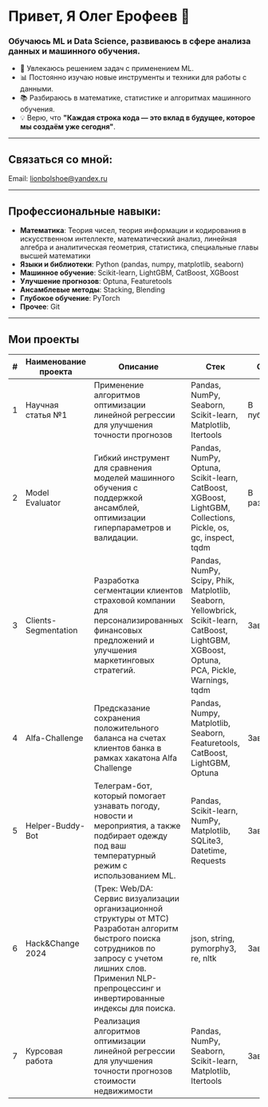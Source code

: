 # Привет, Я Олег Ерофеев 👋

### Обучаюсь ML и Data Science, развиваюсь в сфере анализа данных и машинного обучения.

- 🚀 Увлекаюсь решением задач с применением ML.  
- 📊 Постоянно изучаю новые инструменты и техники для работы с данными.  
- 📚 Разбираюсь в математике, статистике и алгоритмах машинного обучения.  
- 💡 Верю, что **"Каждая строка кода — это вклад в будущее, которое мы создаём уже сегодня"**.  

---

## Связаться со мной:

Email: lionbolshoe@yandex.ru

---

## Профессиональные навыки:
- **Математика**: Теория чисел, теория информации и кодирования в искусственном интеллекте, математический анализ, линейная алгебра и аналитическая геометрия, статистика, специальные главы высшей математики
- **Языки и библиотеки**: Python (pandas, numpy, matplotlib, seaborn)  
- **Машинное обучение**: Scikit-learn, LightGBM, CatBoost, XGBoost
- **Улучшение прогнозов**: Optuna, Featuretools  
- **Ансамблевые методы**: Stacking, Blending
- **Глубокое обучение**: PyTorch
- **Прочее**: Git  

---

## Мои проекты

| # | Наименование проекта | Описание                                                                                                                                                                                                               | Стек                                                                                                                                         | Статус       | Видимость | Ссылка                                                                                       |
|---|----------------------|------------------------------------------------------------------------------------------------------------------------------------------------------------------------------------------------------------------------|----------------------------------------------------------------------------------------------------------------------------------------------|--------------|-----------|----------------------------------------------------------------------------------------------|
| 1 | Научная статья №1    | Применение алгоритмов оптимизации линейной регрессии для улучшения точности прогнозов                                                                                                                                  | Pandas, NumPy, Seaborn, Scikit-learn, Matplotlib, Itertools                                                                                  | В публикации | Private   |                                                                                              |
| 2 | Model Evaluator      | Гибкий инструмент для сравнения моделей машинного обучения с поддержкой ансамблей, оптимизации гиперпараметров и валидации.                                                                                            | Pandas, NumPy, Optuna, Scikit-learn, CatBoost, XGBoost, LightGBM, Collections, Pickle, os, gc, inspect, tqdm                                 | В разработке | Public    | [ссылка](https://github.com/SomeBotMeOn/Model-Evaluator)                                     |
| 3 | Clients-Segmentation | Разработка сегментации клиентов страховой компании для персонализированных финансовых предложений и улучшения маркетинговых стратегий.                                                                                 | Pandas, NumPy, Scipy, Phik, Matplotlib, Seaborn, Yellowbrick, Scikit-learn, CatBoost, LightGBM, XGBoost, Optuna, PCA, Pickle, Warnings, tqdm | Завершено    | Public    | [ссылка](https://github.com/SomeBotMeOn/Clients-Segmentation)                                |
| 4 | Alfa-Challenge       | Предсказание сохранения положительного баланса на счетах клиентов банка в рамках хакатона Alfa Challenge                                                                                                               | Pandas, Numpy, Matplotlib, Seaborn, Featuretools, CatBoost, LightGBM, Optuna                                                                 | Завершено    | Public    | [ссылка](https://github.com/SomeBotMeOn/Alfa-Challenge)                                      |
| 5 | Helper-Buddy-Bot     | Телеграм-бот, который помогает узнавать погоду, новости и мероприятия, а также подбирает одежду под ваш температурный режим с использованием ML.                                                                       | Pandas, Scikit-learn, NumPy, Matplotlib, SQLite3, Datetime, Requests                                                                         | Завершено    | Public    | [ссылка](https://github.com/SomeBotMeOn/Helper-Buddy-Bot)                                    |
| 6 | Hack&Change 2024     | (Трек: Web/DA: Сервис визуализации организационной структуры от МТС) Разработан алгоритм быстрого поиска сотрудников по запросу с учетом лишних слов. Применил NLP-препроцессинг и инвертированные индексы для поиска. | json, string, pymorphy3, re, nltk                                                                                                            | Завершено    | Public    | [ссылка](https://github.com/qiisqwww/MTS-Hack-and-Change)                                    |
| 7 | Курсовая работа      | Реализация алгоритмов оптимизации линейной регрессии для улучшения точности прогнозов стоимости недвижимости                                                                                                           | Pandas, NumPy, Seaborn, Scikit-learn, Matplotlib, Itertools                                                                                  | Завершено    | Public    | [ссылка](https://drive.google.com/file/d/1tmFW8_qi4wZRGDCxyEcW4JA6eL3aMrFD/view?usp=sharing) |


